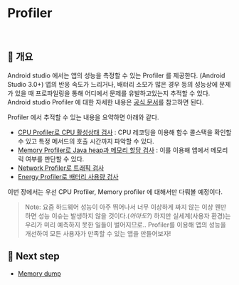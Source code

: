 # Profiler

<br>

## 📌 개요

Android studio 에서는 앱의 성능을 측정할 수 있는 Profiler 를 제공한다. (Android Studio 3.0+) 앱의 반응 속도가 느리거나, 배터리 소모가 많은 경우 등의 성능상에 문제가 있을 때 프로파일링을 통해 어디에서 문제를 유발하고있는지 추적할 수 있다. Android studio Profiler 에 대한 자세한 내용은 [공식 문서](https://developer.android.com/studio/profile)를 참고하면 된다.

Profiler 에서 추적할 수 있는 내용을 요약하면 아래와 같다.

- [CPU Profiler로 CPU 활성상태 검사](https://developer.android.com/studio/profile/cpu-profiler.html) : CPU 레코딩을 이용해 함수 콜스택을 확인할 수 있고 특정 메서드의 호출 시간까지 파악할 수 있다.
- [Memory Profiler로 Java heap과 메모리 할당 검사](https://developer.android.com/studio/profile/memory-profiler.html) : 이를 이용해 앱에서 메모리릭 여부를 판단할 수 있다.
- [Network Profiler로 트래픽 검사](https://developer.android.com/studio/profile/network-profiler.html)
- [Energy Profiler로 배터리 사용량 검사](https://developer.android.com/studio/profile/energy-profiler.html)

이번 장에서는 우선 CPU Profiler, Memory profiler 에 대해서만 다뤄볼 예정이다.

> Note: 요즘 하드웨어 성능이 아주 뛰어나서 너무 이상하게 짜지 않는 이상 웬만하면 성능 이슈는 발생하지 않을 것이다.(*아마도?*) 하지만 실세계(사용자 환경)는 우리가 미리 예측하지 못한 일들이 벌어지므로.. Profiler를 이용해 앱의 성능을 개선하여 모든 사용자가 만족할 수 있는 앱을 만들어보자!



## 📌 Next step

- [Memory dump](https://github.com/dhkeum9886/AndroidDevCurriculum/blob/content/memory_dump/Android/Debugging/Profiler/MemoryDump/MemoryDump.md)

